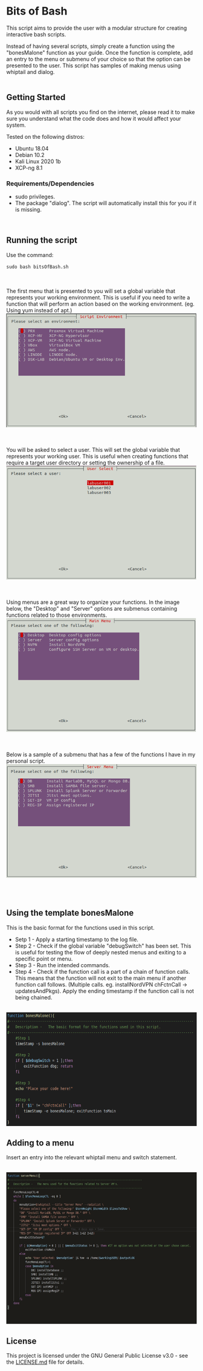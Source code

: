 # Bits of Bash
This script aims to provide the user with a modular structure for creating interactive bash scripts.

Instead of having several scripts, simply create a function using the "bonesMalone" function as your guide. Once the function is complete, add an entry to the menu or submenu of your choice so that the option can be presented to the user. This script has samples of making menus using whiptail and dialog.
<br><br>
## Getting Started
As you would with all scripts you find on the internet, please read it to make sure you understand what the code does and how it would affect your system. 

Tested on the following distros:
- Ubuntu 18.04
- Debian 10.2
- Kali Linux 2020 1b
- XCP-ng 8.1

### Requirements/Dependencies

- sudo privileges. 
- The package "dialog". The script will automatically install this for you if it is missing.

<br>

## Running the script
Use the command:
```
sudo bash bitsOfBash.sh
```
<br><br>
The first menu that is presented to you will set a global variable that represents your working environment. This is useful if you need to write a function that will perform an action based on the working environment. (eg. Using yum instead of apt.)
<br><img src="images/img01_scriptEnv.png" height = "300">

<br><br>
You will be asked to select a user. This will set the global variable that represents your working user. This is useful when creating functions that require a target user directory or setting the ownership of a file.
<br><img src="images/img02_userSelect.png" height = "300">

<br><br>
Using menus are a great way to organize your functions. In the image below, the "Desktop" and "Server" options are submenus containing functions related to those environments.
<br><img src="images/img03_mainMenu.png" height = "300">

<br><br>
Below is a sample of a submenu that has a few of the functions I have in my personal script.
<br><img src="images/img04_subMenu.png" height = "300">

<br><br>

## Using the template bonesMalone
This is the basic format for the functions used in this script.
- Setp 1 - Apply a starting timestamp to the log file.
- Step 2 - Check if the global variable "debugSwitch" has been set. This is useful for testing the flow of deeply nested menus and exiting to a specific point or menu.
- Step 3 - Run the intended commands.
- Step 4 - Check if the function call is a part of a chain of function calls. This means that the function will not exit to the main menu if another function call follows. (Multiple calls. eg. installNordVPN chFctnCall -> updatesAndPkgs). Apply the ending timestamp if the function call is not being chained.

<br><img src="images/img05_bonesMalone.png" height = "300">


## Adding to a menu
Insert an entry into the relevant whiptail menu and switch statement.

<br><img src="images/img06_addToMenu.gif" height = "400">


## License

This project is licensed under the GNU General Public License v3.0 - see the [LICENSE.md](LICENSE) file for details.
